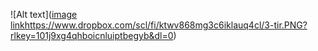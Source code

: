 


![Alt text]([image link](https://www.dropbox.com/scl/fi/ktwv868mg3c6iklauq4cl/3-tir.PNG?rlkey=101j9xg4qhboicnluiptbegyb&dl=0)https://www.dropbox.com/scl/fi/ktwv868mg3c6iklauq4cl/3-tir.PNG?rlkey=101j9xg4qhboicnluiptbegyb&dl=0)
